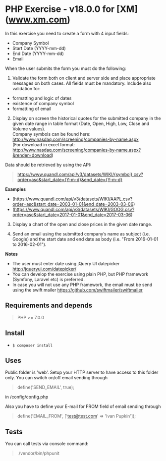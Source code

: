 # PHP Exercise - v18.0.0 for [XM] (www.xm.com)
In this exercise you need to create a form with 4 input fields: 
 
*  Company Symbol  
*  Start Date (YYYY-mm-dd)  
*  End Date (YYYY-mm-dd)  
*  Email  
 
When the user submits the form you must do the following: 
 
1) Validate the form both on client and server side and place appropriate messages on both cases. 
All fields must be mandatory. Include also validation for:  
- formatting and logic of dates  
- existence of company symbol  
- formatting of email 
 
2) Display on screen the historical quotes for the submitted company in the given date range in 
table format (Date, Open, High, Low, Close and Volume values).  
Company symbols can be found here:  
http://www.nasdaq.com/screening/companies-by-name.aspx  
(For download in excel format: http://www.nasdaq.com/screening/companies-by-name.aspx?&render=download)  
 
Data should be retrieved by using the API:  
> https://www.quandl.com/api/v3/datasets/WIKI/{symbol}.csv?order=asc&start_date={Y-m-d}&end_date={Y-m-d}
 
**Examples**
* (https://www.quandl.com/api/v3/datasets/WIKI/AAPL.csv?order=asc&start_date=2003-01-01&end_date=2003-03-06)
* (https://www.quandl.com/api/v3/datasets/WIKI/GOOG.csv?order=asc&start_date=2017-01-01&end_date=2017-03-06)
 
3) Display a chart of the open and close prices in the given date range.  
 
4) Send an email using the submitted company’s name as subject (i.e. Google) and the start date 
and end date as body (i.e. "From 2016-01-01 to 2016-02-01").  

**Notes**
*  The user must enter date using jQuery UI datepicker  
http://jqueryui.com/datepicker/  
*  You can develop the exercise using plain PHP, but PHP framework (Symfony, Laravel etc) is 
preferred.  
*  In case you will not use any PHP framework, the email must be send using the swift mailer 
https://github.com/swiftmailer/swiftmailer  


## Requirements and depends
> PHP >= 7.0.0

## Install

* ``$ composer install``

## Uses

Public folder is 'web'. Setup your HTTP server to have access to this folder only.
You can switch on/off email sending through 

> define('SEND_EMAIL', true);

in /config/config.php

Also you have to define your E-mail for FROM field of email sending through

> define('EMAIL_FROM', ['test@test.com' => 'Ivan Pupkin']);

## Tests

You can call tests via console command:

> ./vendor/bin/phpunit